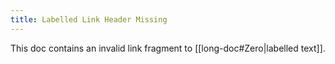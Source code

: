 ```yaml
---
title: Labelled Link Header Missing
---
```

This doc contains an invalid link fragment to [[long-doc#Zero|labelled text]].
